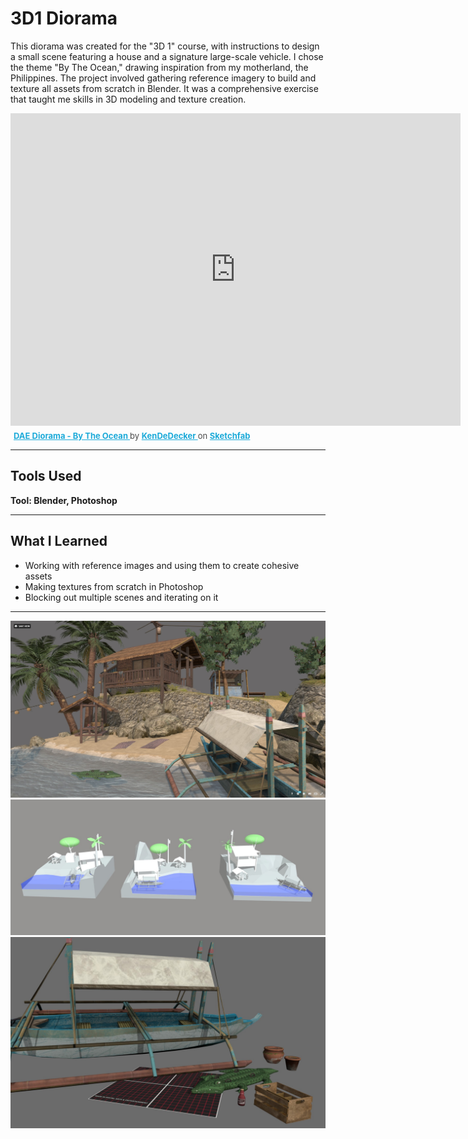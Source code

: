 <h1>3D1 Diorama</h1>

This diorama was created for the "3D 1" course, with instructions to design a small scene featuring a house and a signature large-scale vehicle.
I chose the theme "By The Ocean," drawing inspiration from my motherland, the Philippines.
The project involved gathering reference imagery to build and texture all assets from scratch in Blender.
It was a comprehensive exercise that taught me skills in 3D modeling and texture creation.

<div class="sketchfab-embed-wrapper"> <iframe title="DAE Diorama - By The Ocean" frameborder="0" allowfullscreen mozallowfullscreen="true" webkitallowfullscreen="true" allow="autoplay; fullscreen; xr-spatial-tracking" xr-spatial-tracking execution-while-out-of-viewport execution-while-not-rendered web-share width="720" height="500" src="https://sketchfab.com/models/f4e6a9e7b9cb4c2db78bf5815009ae5c/embed"> </iframe> <p style="font-size: 13px; font-weight: normal; margin: 5px; color: #4A4A4A;"> <a href="https://sketchfab.com/3d-models/dae-diorama-by-the-ocean-f4e6a9e7b9cb4c2db78bf5815009ae5c?utm_medium=embed&utm_campaign=share-popup&utm_content=f4e6a9e7b9cb4c2db78bf5815009ae5c" target="_blank" rel="nofollow" style="font-weight: bold; color: #1CAAD9;"> DAE Diorama - By The Ocean </a> by <a href="https://sketchfab.com/KenDeDecker?utm_medium=embed&utm_campaign=share-popup&utm_content=f4e6a9e7b9cb4c2db78bf5815009ae5c" target="_blank" rel="nofollow" style="font-weight: bold; color: #1CAAD9;"> KenDeDecker </a> on <a href="https://sketchfab.com?utm_medium=embed&utm_campaign=share-popup&utm_content=f4e6a9e7b9cb4c2db78bf5815009ae5c" target="_blank" rel="nofollow" style="font-weight: bold; color: #1CAAD9;">Sketchfab</a></p></div>

---

## Tools Used

**Tool: Blender, Photoshop**

---
## What I Learned

- Working with reference images and using them to create cohesive assets
- Making textures from scratch in Photoshop
- Blocking out multiple scenes and iterating on it

---

![3D1 Diorama Beauty shot](../assets/images/3d1Diorama/BeautyShot1.jpg)
![3D1 Diorama Blockouts](../assets/images/3d1Diorama/Blockouts.jpg)
![3D1 Diorama Props](../assets/images/3d1Diorama/5Props.jpg)
